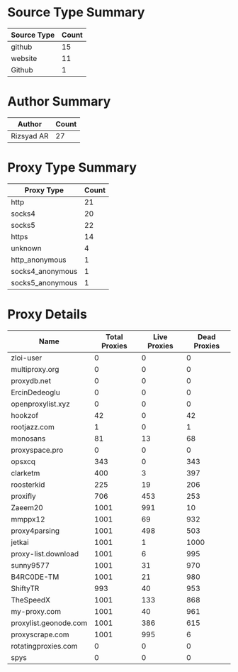 # Source Type Summary

| Source Type | Count |
|-------------|-------|
| github | 15 |
| website | 11 |
| Github | 1 |


# Author Summary

| Author | Count |
|--------|-------|
| Rizsyad AR | 27 |


# Proxy Type Summary

| Proxy Type | Count |
|------------|-------|
| http | 21 |
| socks4 | 20 |
| socks5 | 22 |
| https | 14 |
| unknown | 4 |
| http_anonymous | 1 |
| socks4_anonymous | 1 |
| socks5_anonymous | 1 |


# Proxy Details

| Name | Total Proxies | Live Proxies | Dead Proxies |
|------|---------------|--------------|---------------|
| zloi-user | 0 | 0 | 0 |
| multiproxy.org | 0 | 0 | 0 |
| proxydb.net | 0 | 0 | 0 |
| ErcinDedeoglu | 0 | 0 | 0 |
| openproxylist.xyz | 0 | 0 | 0 |
| hookzof | 42 | 0 | 42 |
| rootjazz.com | 1 | 0 | 1 |
| monosans | 81 | 13 | 68 |
| proxyspace.pro | 0 | 0 | 0 |
| opsxcq | 343 | 0 | 343 |
| clarketm | 400 | 3 | 397 |
| roosterkid | 225 | 19 | 206 |
| proxifly | 706 | 453 | 253 |
| Zaeem20 | 1001 | 991 | 10 |
| mmppx12 | 1001 | 69 | 932 |
| proxy4parsing | 1001 | 498 | 503 |
| jetkai | 1001 | 1 | 1000 |
| proxy-list.download | 1001 | 6 | 995 |
| sunny9577 | 1001 | 31 | 970 |
| B4RC0DE-TM | 1001 | 21 | 980 |
| ShiftyTR | 993 | 40 | 953 |
| TheSpeedX | 1001 | 133 | 868 |
| my-proxy.com | 1001 | 40 | 961 |
| proxylist.geonode.com | 1001 | 386 | 615 |
| proxyscrape.com | 1001 | 995 | 6 |
| rotatingproxies.com | 0 | 0 | 0 |
| spys | 0 | 0 | 0 |
